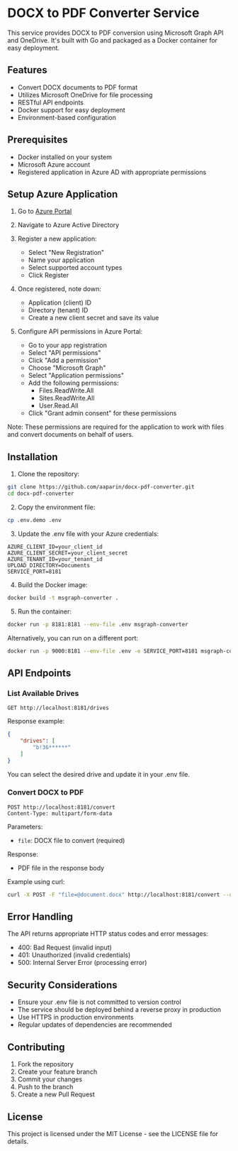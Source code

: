 # DOCX to PDF Converter Service

This service provides DOCX to PDF conversion using Microsoft Graph API and OneDrive. It's built with Go and packaged as a Docker container for easy deployment.

## Features

- Convert DOCX documents to PDF format
- Utilizes Microsoft OneDrive for file processing
- RESTful API endpoints
- Docker support for easy deployment
- Environment-based configuration

## Prerequisites

- Docker installed on your system
- Microsoft Azure account
- Registered application in Azure AD with appropriate permissions

## Setup Azure Application

1. Go to [Azure Portal](https://portal.azure.com)
2. Navigate to Azure Active Directory
3. Register a new application:
   - Select "New Registration"
   - Name your application
   - Select supported account types
   - Click Register
4. Once registered, note down:
   - Application (client) ID
   - Directory (tenant) ID
   - Create a new client secret and save its value

5. Configure API permissions in Azure Portal:
   - Go to your app registration
   - Select "API permissions"
   - Click "Add a permission"
   - Choose "Microsoft Graph"
   - Select "Application permissions"
   - Add the following permissions:
     - Files.ReadWrite.All
     - Sites.ReadWrite.All
     - User.Read.All
   - Click "Grant admin consent" for these permissions
   
Note: These permissions are required for the application to work with files and convert documents on behalf of users.

## Installation

1. Clone the repository:
```bash
git clone https://github.com/aaparin/docx-pdf-converter.git
cd docx-pdf-converter
```

2. Copy the environment file:
```bash
cp .env.demo .env
```

3. Update the .env file with your Azure credentials:
```env
AZURE_CLIENT_ID=your_client_id
AZURE_CLIENT_SECRET=your_client_secret
AZURE_TENANT_ID=your_tenant_id
UPLOAD_DIRECTORY=Documents
SERVICE_PORT=8181
```

4. Build the Docker image:
```bash
docker build -t msgraph-converter .
```

5. Run the container:
```bash
docker run -p 8181:8181 --env-file .env msgraph-converter
```

Alternatively, you can run on a different port:
```bash
docker run -p 9000:8181 --env-file .env -e SERVICE_PORT=8181 msgraph-converter
```

## API Endpoints

### List Available Drives

```http
GET http://localhost:8181/drives
```

Response example:
```json
{
    "drives": [
        "b!36******"
    ]
}
```

You can select the desired drive and update it in your .env file.

### Convert DOCX to PDF

```http
POST http://localhost:8181/convert
Content-Type: multipart/form-data
```

Parameters:
- `file`: DOCX file to convert (required)

Response:
- PDF file in the response body

Example using curl:
```bash
curl -X POST -F "file=@document.docx" http://localhost:8181/convert --output result.pdf
```

## Error Handling

The API returns appropriate HTTP status codes and error messages:
- 400: Bad Request (invalid input)
- 401: Unauthorized (invalid credentials)
- 500: Internal Server Error (processing error)

## Security Considerations

- Ensure your .env file is not committed to version control
- The service should be deployed behind a reverse proxy in production
- Use HTTPS in production environments
- Regular updates of dependencies are recommended

## Contributing

1. Fork the repository
2. Create your feature branch
3. Commit your changes
4. Push to the branch
5. Create a new Pull Request

## License

This project is licensed under the MIT License - see the LICENSE file for details.